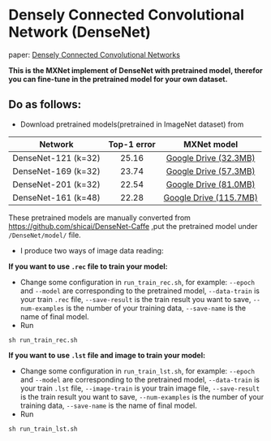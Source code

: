 # Densely Connected Convolutional Network (DenseNet)
paper: [Densely Connected Convolutional Networks](http://arxiv.org/abs/1608.06993)

**This is the MXNet implement of DenseNet with pretrained model, therefor you can fine-tune in the pretrained model for your own dataset.**

## Do as follows:

* Download pretrained models(pretrained in ImageNet dataset) from

|Network 			   | Top-1 error |     MXNet model|
|:-------------------: | :----------:|:--------------:| 
|DenseNet-121 (k=32)   |	25.16  	 |[Google Drive (32.3MB)](https://drive.google.com/open?id=0ByXcv9gLjrVcb3NGb1JPa3ZFQUk)|
|DenseNet-169 (k=32)   |	23.74	 |[Google Drive (57.3MB)](https://drive.google.com/open?id=0ByXcv9gLjrVcOWZJejlMOWZvZmc)|
|DenseNet-201 (k=32)   |	22.54	 |[Google Drive (81.0MB)](https://drive.google.com/open?id=0ByXcv9gLjrVcUjF4MDBwZ3FQbkU)|
|DenseNet-161 (k=48)   |	22.28	 |[Google Drive (115.7MB)](https://drive.google.com/open?id=0ByXcv9gLjrVcS0FwZ082SEtiUjQ)|

These pretrained models are manually converted from https://github.com/shicai/DenseNet-Caffe ,put the pretrained model under `/DenseNet/model/` file.

* I produce two ways of image data reading:

**If you want to use `.rec` file to train your model:**

* Change some configuration in `run_train_rec.sh`, for example: `--epoch` and `--model` are corresponding to the pretrained model, `--data-train` is your train `.rec` file, `--save-result` is the train result you want to save, `--num-examples` is the number of your training data, `--save-name` is the name of final model.
* Run
```
sh run_train_rec.sh
```

**If you want to use `.lst` file and image to train your model:**

* Change some configuration in `run_train_lst.sh`, for example: `--epoch` and `--model` are corresponding to the pretrained model, `--data-train` is your train `.lst` file, `--image-train` is your train image file, `--save-result` is the train result you want to save, `--num-examples` is the number of your training data, `--save-name` is the name of final model.
* Run
```
sh run_train_lst.sh
```